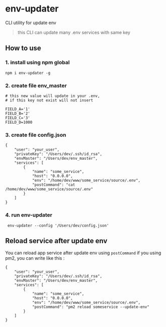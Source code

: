 # env-updater

CLI utility for update env
> this CLI can update many .env services with same key 


## How to use

### 1. install using npm global
   ```shell=
   npm i env-updater -g
   ```
### 2. create file env_master

```json=
# this new value will update in your .env, 
# if this key not exist will not insert

FIELD_A='1' 
FIELD_B='2'
FIELD_C='3'
FIELD_D=1000
```
### 3. create file config.json
```json=
{
    "user": "your_user",
    "privateKey": "/Users/dev/.ssh/id_rsa",
    "envMaster": "/Users/dev/env_master",
    "services": [
        {
            "name": "some_service",
            "host": "0.0.0.0",
            "env": "/home/dev/www/some_service/source/.env",
            "postCommand": "cat /home/dev/www/some_service/source/.env"
        }
    ]
}
```
### 4. run env-updater
```shell=
 env-updater --config '/Users/dev/config.json'
```


## Reload service after update env
You can reload app service after update env using `postCommand` 
if you using pm2, you can write like this :
```json=
{
    "user": "your_user",
    "privateKey": "/Users/dev/.ssh/id_rsa",
    "envMaster": "/Users/dev/env_master",
    "services": [
        {
            "name": "some_service",
            "host": "0.0.0.0",
            "env": "/home/dev/www/some_service/source/.env",
            "postCommand": "pm2 reload someservice --update-env"
        }
    ]
}
```